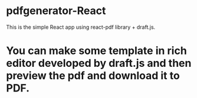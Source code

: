 # pdfgenerator-React
This is the simple React app using react-pdf library + draft.js.
# You can make some template in rich editor developed by draft.js and then preview the pdf and download it to PDF.
